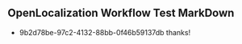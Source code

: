 ## OpenLocalization Workflow Test MarkDown
* 9b2d78be-97c2-4132-88bb-0f46b59137db thanks!

<!--HONumber=Jul16_HO4-->


